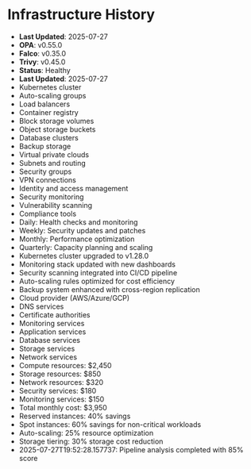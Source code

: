 # Infrastructure History

- **Last Updated**: 2025-07-27
- **OPA**: v0.55.0
- **Falco**: v0.35.0
- **Trivy**: v0.45.0
- **Status**: Healthy
- **Last Updated**: 2025-07-27
- Kubernetes cluster
- Auto-scaling groups
- Load balancers
- Container registry
- Block storage volumes
- Object storage buckets
- Database clusters
- Backup storage
- Virtual private clouds
- Subnets and routing
- Security groups
- VPN connections
- Identity and access management
- Security monitoring
- Vulnerability scanning
- Compliance tools
- Daily: Health checks and monitoring
- Weekly: Security updates and patches
- Monthly: Performance optimization
- Quarterly: Capacity planning and scaling
- Kubernetes cluster upgraded to v1.28.0
- Monitoring stack updated with new dashboards
- Security scanning integrated into CI/CD pipeline
- Auto-scaling rules optimized for cost efficiency
- Backup system enhanced with cross-region replication
- Cloud provider (AWS/Azure/GCP)
- DNS services
- Certificate authorities
- Monitoring services
- Application services
- Database services
- Storage services
- Network services
- Compute resources: $2,450
- Storage resources: $850
- Network resources: $320
- Security services: $180
- Monitoring services: $150
- Total monthly cost: $3,950
- Reserved instances: 40% savings
- Spot instances: 60% savings for non-critical workloads
- Auto-scaling: 25% resource optimization
- Storage tiering: 30% storage cost reduction
- 2025-07-27T19:52:28.157737: Pipeline analysis completed with 85% score
